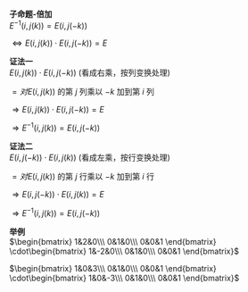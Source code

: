 **子命题-倍加**  
 $E^{-1}(i,j(k))=E(i,j(-k))$  
  
 $\Leftrightarrow E(i,j(k))\cdot E(i,j(-k))=E$  
  
**证法一**  
 $E(i,j(k))\cdot E(i,j(-k))$ (看成右乘，按列变换处理)  
  
 $=对E(i,j(k))$ 的第 $j$ 列乘以 $-k$ 加到第 $i$ 列  
  
 $\Rightarrow E(i,j(k))\cdot E(i,j(-k))=E$  
  
 $\Rightarrow E^{-1}(i,j(k))=E(i,j(-k))$  
  
**证法二**  
 $E(i,j(-k))\cdot E(i,j(k))$ (看成左乘，按行变换处理)  
  
 $=对E(i,j(k))$ 的第 $j$ 行乘以 $-k$ 加到第 $i$ 行  
  
 $\Rightarrow E(i,j(-k))\cdot E(i,j(k))=E$  
  
 $\Rightarrow E^{-1}(i,j(k))=E(i,j(-k))$  
  
**举例**  
 $\begin{bmatrix}  
1&2&0\\\  
0&1&0\\\  
0&0&1  
\end{bmatrix}  
\cdot\begin{bmatrix}  
1&-2&0\\\  
0&1&0\\\  
0&0&1  
\end{bmatrix}$  
  
 $\begin{bmatrix}  
1&0&3\\\  
0&1&0\\\  
0&0&1  
\end{bmatrix}  
\cdot\begin{bmatrix}  
1&0&-3\\\  
0&1&0\\\  
0&0&1  
\end{bmatrix}$  
